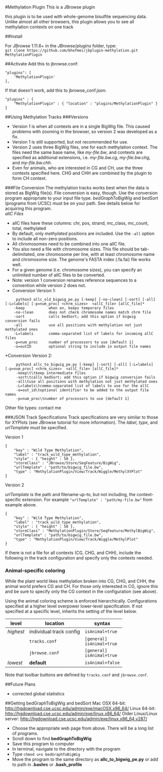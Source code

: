 #Methylation Plugin
This is a JBrowse plugin
 
this plugin is to be used with whole-genome bisulfite sequencing data. Unlike almost all other browsers, this plugin allows you to see all methylation contexts on one track

##Install

For JBrowse 1.11.6+ in the _JBrowse/plugins_ folder, type:  
``git clone https://github.com/bhofmei/jbplugin-methylation.git MethylationPlugin``

##Activate
Add this to jbrowse.conf:

    "plugins": [
        'MethylationPlugin'
    ],

If that doesn't work, add this to jbrowse_conf.json:

    "plugins" : {
        "MethylationPlugin" : { "location" : "plugins/MethylationPlugin" }
    }

##Using Methylation Tracks
###Versions
- Version 1 is when all contexts are in a single BigWig file. This caused problems with zooming in the browser, so version 2 was developed as a fix.
- Version 1 is still supported, but not recommended for use.
- Version 2 uses three BigWig files, one for each methylation context. The files need the same base name, like _my-file.bw_, and contexts are specified as additional extensions, i.e. _my-file.bw.cg_, _my-file.bw.chg_, and _my-file.bw.chh_.
- Even for animals, who are interested in CG and CH, use the three contexts specified here. CHG and CHH are combined by the plugin to form CH context.

###File Conversion
The methylation tracks works best when the data is stored as BigWig file(s). File conversion is easy, though. Use the conversion program appropriate to your input file type. 
_bedGraphToBigWig_ and _bedSort_ (programs from UCSC) must be on your path. See details below for acquiring this program.  
*allC Files*  
- allC files have these columns: chr, pos, strand, mc_class, mc_count, total, methylated
- By default, only _methylated_ positions are included. Use the `-all` option to include all non-zero positions.
- All chromosomes need to be combined into one allC file.
- You also need a file with chromosome sizes. This file should be tab-delimitated, one chromosome per line, with at least chromosome name and chromosome size. The genome's FASTA index (.fa.fai) file works well.
- For a given genome (i.e. chromosome sizes), you can specify an unlimited number of allC files to be converted. 
- Note: version 1 conversion renames reference sequences to a convention while version 2 does not.
- Conversion Version 1:
~~~~
     python3 allc_old_bigwig_pe.py [-keep] [-no-clean] [-sort] [-all] [-L=labels] [-p=num_proc] <chrm_sizes>  <allC_file> [allC_file]*  
    -keep           when on, keeps temporary files
    -no-clean       does not check chromosome names match chrm file
    -sort           calls bedSort; add this option if bigwig conversion fails
    -all            use all positions with methylation not just methylated ones
    -L=labels       comma-separated list of labels for incoming allC files  
    -p=num_proc     number of processors to use [default 1]  
    -o=outID        optional string to include in output file names
~~~~
*Conversion Version 2:
~~~~
     python3 allc_to_bigwig_pe.py [-keep] [-sort] [-all] [-L=labels] [-p=num_proc] <chrm_sizes>  <allC_file> [allC_file]*
     -keep\t\tkeep intermediate files
     -sort\tcalls bedSort; add this option if bigwig conversion fails
     -all\tuse all positions with methylation not just methylated ones
     -L=labels\tcomma-separated list of labels to use for the allC
     -o=out_id\toptional identifier to be added to the output file names
     -p=num_proc\tnumber of processors to use [default 1]
~~~~
Other file types: contact me

###JSON Track Specifications
Track specifications are very similar to those for XYPlots (see JBrowse tutorial for more information). The _label_, _type_, and _urlTemplate_ must be specified. 

Version 1

    {  
        "key" : "Wild Type Methylation",
        "label" : "track_wild_type_methylation",
        "style" : { "height" : 50 },
        "storeClass" : "JBrowse/Store/SeqFeature/BigWig",
        "urlTemplate" : "path/to/bigwig_file.bw",
        "type" : "MethylationPlugin/View/Track/Wiggle/MethylXYPlot"
    }
    
Version 2

_urlTemplate_ is the path and filename up-to, but not including, the context-specific extension. For example `"urlTemplate" : "path/my-file.bw"` from example above.

    {  
        "key" : "Wild Type Methylation",
        "label" : "track_wild_type_methylation",
        "style" : { "height" : 50 },
        "storeClass" : "MethylationPlugin/Store/SeqFeature/MethylBigWig",
        "urlTemplate" : "path/to/bigwig_file.bw",
        "type" : "MethylationPlugin/View/Track/Wiggle/MethylPlot"
    }
If there is not a file for all contexts (CG, CHG, and CHH), include the following in the track configuration and specify only the contexts needed. 
    
### Animal-specific coloring
While the plant world likes methylation broken into CG, CHG, and CHH, the animal world prefers CG and CH. For those only interested in CG, ignore this and be sure to specify only the CG context in the configuration (see above).

Using the animal coloring scheme is enforced hierarchically. Configurations specified at a higher level overpower lower-level specification. If not specified at a specific level, inherits the setting of the level below. 

| level| location | syntax|
|--|--|--|
|*highest* | individual track config | `isAnimal=true` |
| | `tracks.conf` | `[general]`<br>`isAnimal=true` |
| | `jbrowse.conf` | `[general]` <br> `isAnimal=true` |
|*lowest*| **default** | `isAnimal=false`|

Note that toolbar buttons are defined by `tracks.conf` and `jbrowse.conf`.

##Future Plans
- corrected global statistics

##Getting bedGraphToBigWig and bedSort
Mac OSX 64-bit: <http://hgdownload.cse.ucsc.edu/admin/exe/macOSX.x86_64/>
Linux 64-bit: <http://hgdownload.cse.ucsc.edu/admin/exe/linux.x86_64/>
Older Linux/Linux server: http://hgdownload.cse.ucsc.edu/admin/exe/linux.x86_64.v287/

- Choose the appropriate web page from above. There will be a long list of programs. 
- Scroll down to find __bedGraphToBigWig__
- Save this program to computer
- In terminal, navigate to the directory with the program
- Type `chmod u+x bedGraphToBigWig`
- Move the program to the same directory as __allc_to_bigwig_pe.py__ or add to path in __.bashrc__ or __.bash_profile__
